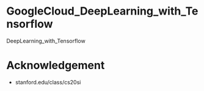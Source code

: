 # GoogleCloud_DeepLearning_with_Tensorflow

DeepLearning_with_Tensorflow


# Acknowledgement
- stanford.edu/class/cs20si

